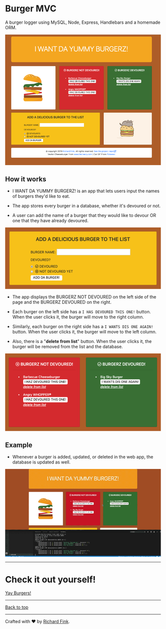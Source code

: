 # Burger MVC

A burger logger using MySQL, Node, Express, Handlebars and a homemade ORM.

![Image of Burger App Landing Page](https://github.com/swissfink/burger/blob/master/README%20Images/burger%20app%20pic.png)

## How it works

* I WANT DA YUMMY BURGERZ! is an app that lets users input the names of burgers they'd like to eat.

* The app stores every burger in a database, whether it's devoured or not.

* A user can add the name of a burger that they would like to devour OR one that they have already devoured.

![Image of Add a Burger Form](https://github.com/swissfink/burger/blob/master/README%20Images/add%20a%20burger.png)



* The app displays the BURGERZ NOT DEVOURED on the left side of the page and the BURGERZ DEVOURED on the right.

* Each burger on the left side has a `I HAS DEVOURED THIS ONE!` button. When the user clicks it, the burger will move to the right column.

* Similarly, each burger on the right side has a `I WANTS DIS ONE AGAIN!` button. When the user clicks it, the burger will move to the left column.

* Also, there is a "__delete from list__" button. When the user clicks it, the burger will be removed from the list and the database.

![Image of Burger Lists](https://github.com/swissfink/burger/blob/master/README%20Images/burger%20lists.png)



## Example

* Whenever a burger is added, updated, or deleted in the web app, the database is updated as well.

![GIF of Burger App being used](https://github.com/swissfink/burger/blob/master/README%20Images/burger_app.gif) 

---

# Check it out yourself!

[Yay Burgers!](https://agile-savannah-75377.herokuapp.com/) 

---


[Back to top](#Burger-MVC)

---

Crafted with :heart: by [Richard Fink](https://swissfink.github.io/).
